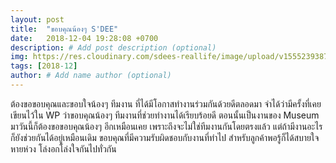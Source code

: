 ```yaml
---
layout: post
title:  "ขอบคุณน้องๆ S'DEE"
date:   2018-12-04 19:28:08 +0700
description: # Add post description (optional)
img: https://res.cloudinary.com/sdees-reallife/image/upload/v1555239387/IMG_20161226_111654899.jpg # Add image post (optional)
tags: [2018-12]
author: # Add name author (optional)
---
```

ต้องขอขอบคุณและขอบใจน้องๆ ทีมงาน ที่ได้มีโอกาสทำงานร่วมกันด้วยดีตลอดมา จำได้ว่ามีครั้งที่เคยเขียนไว้ใน WP ว่าขอบคุณน้องๆ ทีมงานที่ช่วยทำงานได้เรียบร้อยดี ตอนนั้นเป็นงานของ Museum มาวันนี้ก็ต้องขอขอบคุณน้องๆ อีกเหมือนเคย เพราะถึงจะไม่ใช่ทีมงานกันโดยตรงแล้ว แต่ถ้ามีงานอะไร ก็ยังช่วยกันได้อยู่เหมือนเดิม ขอบคุณที่มีความรับผิดชอบกับงานที่ทำไป สำหรับลูกค้าพอรู้ก็ได้สบายใจหายห่วง โล่งอกโล่งใจกันไปทั่วกัน
